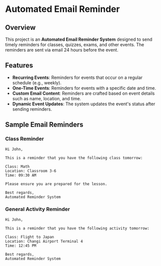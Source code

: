 # Automated Email Reminder

## Overview
This project is an **Automated Email Reminder System** designed to send timely reminders for classes, quizzes, exams, and other events. The reminders are sent via email 24 hours before the event.

## Features
- **Recurring Events**: Reminders for events that occur on a regular schedule (e.g., weekly).
- **One-Time Events**: Reminders for events with a specific date and time.
- **Custom Email Content**: Reminders are crafted based on event details such as name, location, and time.
- **Dynamic Event Updates**: The system updates the event's status after sending reminders.

## Sample Email Reminders
### Class Reminder
```text
Hi John,

This is a reminder that you have the following class tomorrow:

Class: Math
Location: Classroom 3-6
Time: 09:30 AM

Please ensure you are prepared for the lesson.

Best regards,
Automated Reminder System
```
### General Activity Reminder
```text
Hi John,

This is a reminder that you have the following activity tomorrow:

Class: Flight to Japan
Location: Changi Airport Terminal 4
Time: 12:45 PM

Best regards,
Automated Reminder System

